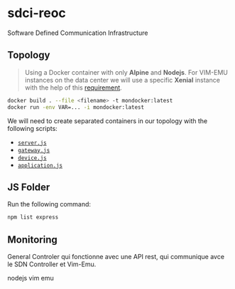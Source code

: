 # sdci-reoc
Software Defined Communication Infrastructure

## Topology

> Using a Docker container with only **Alpine** and **Nodejs**.
> For VIM-EMU instances on the data center we will use a specific **Xenial** instance with the help of this [requirement](https://github.com/containernet/vim-emu/wiki/Container-Requirements).

```bash
docker build . --file <filename> -t mondocker:latest
docker run -env VAR=... -i mondocker:latest
```

We will need to create separated containers in our topology with the following scripts:
- [`server.js`](https://homepages.laas.fr/smedjiah/tmp/mw/server.js)
- [`gateway.js`](https://homepages.laas.fr/smedjiah/tmp/mw/gateway.js)
- [`device.js`](https://homepages.laas.fr/smedjiah/tmp/mw/device.js)
- [`application.js`](https://homepages.laas.fr/smedjiah/tmp/mw/application.js)

## JS Folder

Run the following command:
```bash
npm list express
```

## Monitoring

General Controler qui fonctionne avec une API rest, qui communique avce le SDN Controller et Vim-Emu. 

nodejs
vim emu
